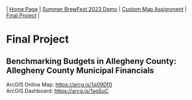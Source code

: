 | [Home Page](https://atwuensch.github.io/gis-portfolio/) | [Summer BrewFest 2023 Demo](/summerbrewfestdemo.md) | [Custom Map Assignment](/custommapassignment.md) | [Final Project](/finalproject.md) | 

# Final Project
## Benchmarking Budgets in Allegheny County: Allegheny County Municipal Financials
ArcGIS Online Map: https://arcg.is/1q09Df0 
<br>
ArcGIS Dashboard: https://arcg.is/1aqSuC 
